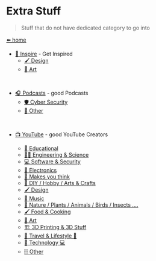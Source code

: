 # Extra Stuff

> Stuff that do not have dedicated category to go into

[⬅️ home](/)


* [🎨 Inspire](/extra/inspire.md "Get Inspired") - Get Inspired
    * [🖌️ Design](/extra/inspire?id=%f0%9f%96%8c%ef%b8%8f-design)
    * [🎨 Art](/extra/inspire?id=%f0%9f%8e%a8-art)
    <!-- * []() -->

<br>

* [🎧 Podcasts](/extra/podcasts.md "Podcasts") - good Podcasts
    * [🛡️ Cyber Security](/extra/podcasts?id=%f0%9f%9b%a1%ef%b8%8f-cyber-security)
    * [📁 Other](/extra/podcasts?id=%f0%9f%93%81-other)
    <!-- * []() -->

<br>

* [📺 YouTube](/extra/youtube.md "YouTube Creators") - good YouTube Creators

    * [📗 Educational](/extra/youtube?id=%f0%9f%93%97-educational)
    * [🧑‍🔬 Engineering & Science](/extra/youtube?id=%f0%9f%a7%91%f0%9f%94%ac-engineering-amp-science)
    * [💻 Software & Security](/extra/youtube?id=%f0%9f%92%bb-software-amp-security)
    * [🤖 Electronics](/extra/youtube?id=%f0%9f%a4%96-electronics)
    * [🤔 Makes you think](/extra/youtube?id=%f0%9f%a4%94-makes-you-think)
    * [🧰 DIY / Hobby / Arts & Crafts](/extra/youtube?id=%f0%9f%a7%b0-diy-hobby-arts-amp-crafts)
    * [🖌️ Design](/extra/youtube?id=%f0%9f%96%8c%ef%b8%8f-design)
    * [🎵 Music](/extra/youtube?id=%f0%9f%8e%b5-music)
    * [🌲 Nature / Plants / Animals / Birds / Insects ....](/extra/youtube?id=%f0%9f%8c%b2-nature-plants-animals-birds-insects-)
    * [🖌️ Food & Cooking](/extra/youtube?id=%f0%9f%96%8c%ef%b8%8f-food-amp-cooking)
    * [🎨 Art](/extra/youtube?id=%f0%9f%8e%a8-art)
    * [🏗️ 3D Printing & 3D Stuff](/extra/youtube?id=%f0%9f%8f%97%ef%b8%8f-3d-printing-amp-3d-stuff)
    * [🚋 Travel & Lifestyle 🚙](/extra/youtube?id=%f0%9f%9a%8b-travel-amp-lifestyle-%f0%9f%9a%99)
    * [📱 Technology 💻](/extra/youtube?id=%f0%9f%93%b1-technology-%f0%9f%92%bb)
    * [🗄️ Other](/extra/youtube?id=%f0%9f%97%84%ef%b8%8f-other)
    <!-- * []() -->

<!-- * [🔗 Links](/extra/links.md "Links to Other resources") -->
<!--      * []() -->